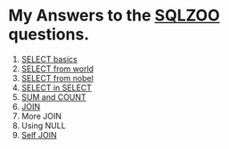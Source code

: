 # My Answers to the [SQLZOO](http://sqlzoo.net/wiki/SQL_Tutorial) questions.

1. [SELECT basics](https://github.com/KarenJF/DataScience/blob/master/SQL/SQLZOO/select_basics.sql)
2. [SELECT from world](https://github.com/KarenJF/DataScience/blob/master/SQL/SQLZOO/SELECT_from_WORLD.sql)
3. [SELECT from nobel](https://github.com/KarenJF/DataScience/blob/master/SQL/SQLZOO/SELECT_from_Nobel.sql)
4. [SELECT in SELECT](https://github.com/KarenJF/DataScience/blob/master/SQL/SQLZOO/SELECT_within_SELECT.sql)
5. [SUM and COUNT](https://github.com/KarenJF/DataScience/blob/master/SQL/SQLZOO/SUM_and_COUNT.sql)
6. [JOIN](https://github.com/KarenJF/DataScience/blob/master/SQL/SQLZOO/JOIN.sql)
7. More JOIN
8. Using NULL
9. [Self JOIN](https://github.com/KarenJF/DataScience/blob/master/SQL/SQLZOO/self_join.sql)
